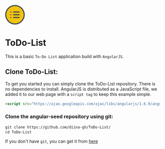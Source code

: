 ![Image](https://github.com/diina-gh/ToDo-List/blob/master/assets/img/icons8.png)
# ToDo-List
This is a basic `To-Do List` application build with `AngularJS`.

## Clone ToDo-List:
To get you started you can simply clone the ToDo-List repository. There is no dependencies to install.
AngularJS is distributed as a JavaScript file, we added it to our web page with a `script tag` to keep this example simple.
```html
<script src="https://ajax.googleapis.com/ajax/libs/angularjs/1.6.9/angular.min.js"></script>
```
### Clone the angular-seed repository using git:
```git
git clone https://github.com/diina-gh/ToDo-List/
cd ToDo-List
```
If you don't have `git`, you can get it from [here](https://git-scm.com/downloads)
